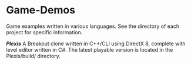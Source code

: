# Game-Demos
Game examples written in various languages. See the directory of each project for specific information.

***Plexis*** 
A Breakout clone written in C++/CLI using DirectX 8, complete with level editor written in C#. The latest playable version is located in the Plexis/build/ directory.
